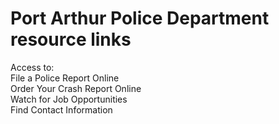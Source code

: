 # Port Arthur Police Department resource links

Access to:  
File a Police Report Online  
Order Your Crash Report Online  
Watch for Job Opportunities  
Find Contact Information  
